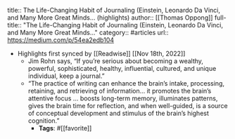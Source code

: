 title:: The Life-Changing Habit of Journaling (Einstein, Leonardo Da Vinci, and Many More Great Minds… (highlights)
author:: [[Thomas Oppong]]
full-title:: "The Life-Changing Habit of Journaling (Einstein, Leonardo Da Vinci, and Many More Great Minds…"
category:: #articles
url:: https://medium.com/p/54ea2edb104

- Highlights first synced by [[Readwise]] [[Nov 18th, 2022]]
	- Jim Rohn says, “If you’re serious about becoming a wealthy, powerful, sophisticated, healthy, influential, cultured, and unique individual, keep a journal.”
	- “The practice of writing can enhance the brain’s intake, processing, retaining, and retrieving of information… it promotes the brain’s attentive focus … boosts long-term memory, illuminates patterns, gives the brain time for reflection, and when well-guided, is a source of conceptual development and stimulus of the brain’s highest cognition.”
		- **Tags**: #[[favorite]]